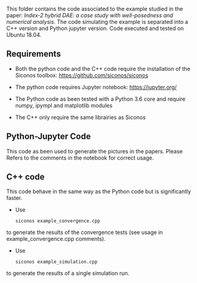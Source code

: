 This folder contains the code associated to the example studied in the paper: *Index-2 hybrid DAE: a case study with
well-posedness and numerical analysis*. The code simulating the example is separated into a C++ version and Python jupyter version.
Code executed and tested on Ubuntu 18.04.

## Requirements
 
- Both the python code and the C++ code require the installation of the Siconos toolbox: https://github.com/siconos/siconos

- The python code requires Jupyter notebook: https://jupyter.org/

- The Python code as been tested with a Python 3.6 core and require numpy, ipympl and matplotlib modules

- The C++ only require the same librairies as Siconos

## Python-Jupyter Code

This code as been used to generate the pictures in the papers. Please Refers to the comments in the notebook for correct usage.

## C++ code

This code behave in the same way as the Python code but is significantly faster.

- Use 

    ``siconos example_convergence.cpp`` 

to generate the results of the convergence tests (see usage in example_convergence.cpp comments).

- Use 

    ``siconos example_simulation.cpp``

to generate the results of a single simulation run.

